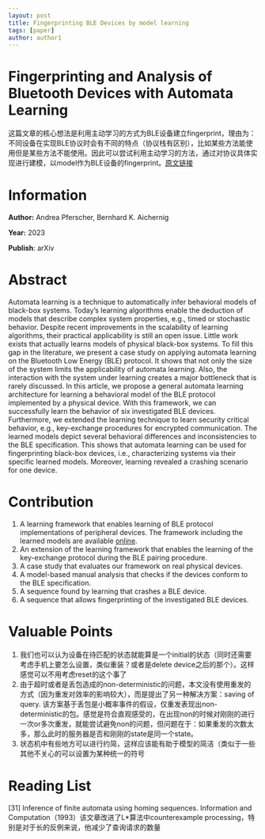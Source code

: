 ```yaml
---
layout: post
title: Fingerprinting BLE Devices by model learning
tags: [paper]
author: author1
---
```


# Fingerprinting and Analysis of Bluetooth Devices with Automata Learning

这篇文章的核心想法是利用主动学习的方式为BLE设备建立fingerprint，理由为：不同设备在实现BLE协议时会有不同的特点（协议栈有区别），比如某些方法能使用但是某些方法不能使用。因此可以尝试利用主动学习的方法，通过对协议具体实现进行建模，以model作为BLE设备的fingerprint。[原文链接](https://link.springer.com/article/10.1007/s10703-023-00425-y)

# Information

**Author:** Andrea Pferscher, Bernhard K. Aichernig

**Year:** 2023

**Publish**: arXiv

# Abstract

Automata learning is a technique to automatically infer behavioral models of black-box systems. Today’s learning algorithms enable the deduction of models that describe complex system properties, e.g., timed or stochastic behavior. Despite recent improvements in the scalability of learning algorithms, their practical applicability is still an open issue. Little work exists that actually learns models of physical black-box systems. To fill this gap in the literature, we present a case study on applying automata learning on the Bluetooth Low Energy (BLE) protocol. It shows that not only the size of the system limits the applicability of automata learning. Also, the interaction with the system under learning creates a major bottleneck that is rarely discussed. In this article, we propose a general automata learning architecture for learning a behavioral model of the BLE protocol implemented by a physical device. With this framework, we can successfully learn the behavior of six investigated BLE devices. Furthermore, we extended the learning technique to learn security critical behavior, e.g., key-exchange procedures for encrypted communication. The learned models depict several behavioral differences and inconsistencies to the BLE specification. This shows that automata learning can be used for fingerprinting black-box devices, i.e., characterizing systems via their specific learned models. Moreover, learning revealed a crashing scenario for one device.



# Contribution

1. A learning framework that enables learning of BLE protocol implementations of peripheral devices. The framework including the learned models are available [online](https://github.com/apferscher/ble-learning).
2. An extension of the learning framework that enables the learning of the key-exchange protocol during the BLE pairing procedure.
3. A case study that evaluates our framework on real physical devices.
4. A model-based manual analysis that checks if the devices conform to the BLE specification.
5. A sequence found by learning that crashes a BLE device. 
6. A sequence that allows fingerprinting of the investigated BLE devices.



# Valuable Points

1. 我们也可以认为设备在待匹配的状态就能算是一个initial的状态（同时还需要考虑手机上要怎么设置，类似重装？或者是delete device之后的那个）。这样感觉可以不用考虑reset的这个事了
2. 由于超时或者是丢包造成的non-deterministic的问题，本文没有使用重发的方式（因为重发对效率的影响较大），而是提出了另一种解决方案：saving of query. 该方案基于丢包是小概率事件的假设，仅重发表现出non-deterministic的包。感觉是符合直观感受的，在出现non的时候对刚刚的进行一次or多次重发，就能尝试避免non的问题，但问题在于：如果重发的次数太多，那么此时的服务器是否和刚刚的state是同一个state。
3. 状态机中有些地方可以进行约简，这样应该能有助于模型的简洁（类似于一些其他不关心的可以设置为某种统一的符号



# Reading List

[31] Inference of finite automata using homing sequences. Information and Computation（1993）该文章改进了L*算法中counterexample processing，特别是对于长的反例来说，他减少了查询请求的数量